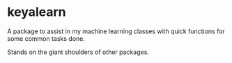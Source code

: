 # keyalearn

A package to assist in my machine learning classes with quick functions for some common tasks done.

Stands on the giant shoulders of other packages.
